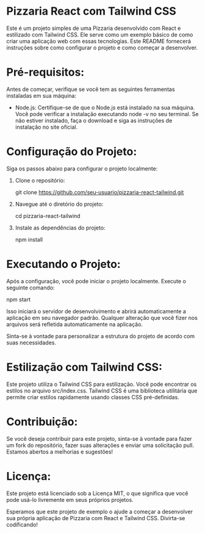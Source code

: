 # Pizzaria React com Tailwind CSS

Este é um projeto simples de uma Pizzaria desenvolvido com React e estilizado com Tailwind CSS. Ele serve como um exemplo básico de como criar uma aplicação web com essas tecnologias. Este README fornecerá instruções sobre como configurar o projeto e como começar a desenvolver.

# Pré-requisitos:

Antes de começar, verifique se você tem as seguintes ferramentas instaladas em sua máquina:

- Node.js: Certifique-se de que o Node.js está instalado na sua máquina. Você pode verificar a instalação executando node -v no seu terminal. Se não estiver instalado, faça o download e siga as instruções de instalação no site oficial.

# Configuração do Projeto:

Siga os passos abaixo para configurar o projeto localmente:

1. Clone o repositório:

   git clone https://github.com/seu-usuario/pizzaria-react-tailwind.git

2. Navegue até o diretório do projeto:

   cd pizzaria-react-tailwind

3. Instale as dependências do projeto:

   npm install

# Executando o Projeto:

Após a configuração, você pode iniciar o projeto localmente. Execute o seguinte comando:

npm start

Isso iniciará o servidor de desenvolvimento e abrirá automaticamente a aplicação em seu navegador padrão. Qualquer alteração que você fizer nos arquivos será refletida automaticamente na aplicação.


Sinta-se à vontade para personalizar a estrutura do projeto de acordo com suas necessidades.

# Estilização com Tailwind CSS:

Este projeto utiliza o Tailwind CSS para estilização. Você pode encontrar os estilos no arquivo src/index.css. Tailwind CSS é uma biblioteca utilitária que permite criar estilos rapidamente usando classes CSS pré-definidas.

# Contribuição:

Se você deseja contribuir para este projeto, sinta-se à vontade para fazer um fork do repositório, fazer suas alterações e enviar uma solicitação pull. Estamos abertos a melhorias e sugestões!

# Licença:

Este projeto está licenciado sob a Licença MIT, o que significa que você pode usá-lo livremente em seus próprios projetos.

Esperamos que este projeto de exemplo o ajude a começar a desenvolver sua própria aplicação de Pizzaria com React e Tailwind CSS. Divirta-se codificando!
